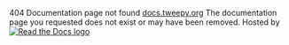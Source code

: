 404  Documentation page not found 
[docs.tweepy.org](https://docs.tweepy.org/)
The documentation page you requested does not exist or may have been removed. 
Hosted by [ ![Read the Docs logo](https://app-assets.readthedocs.org/readthedocsext/theme/images/logo-wordmark-dark.8035ede2e46d.svg) ](https://app.readthedocs.org/)
